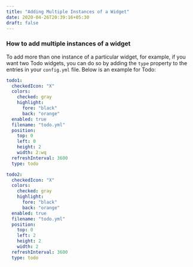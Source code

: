 ```yaml
---
title: "Adding Multiple Instances of a Widget"
date: 2020-04-26T20:39:16+05:30
draft: false
---
```


### How to add multiple instances of a widget

To add more than one instance of a particular widget, for example, if you want two Todo widgets, you can do so by adding the `type` property to the entries in your `config.yml` file. Below is an example for Todo:

```yaml
todo1:
  checkedIcon: "X"
  colors:
    checked: gray
    highlight:
      fore: "black"
      back: "orange"
  enabled: true
  filename: "todo.yml"
  position:
    top: 0
    left: 0
    height: 2
    width: 2:wq
  refreshInterval: 3600
  type: todo
```
```yaml
todo2:
  checkedIcon: "X"
  colors:
    checked: gray
    highlight:
      fore: "black"
      back: "orange"
  enabled: true
  filename: "todo.yml"
  position:
    top: 0
    left: 2
    height: 2
    width: 2
  refreshInterval: 3600
  type: todo
```
